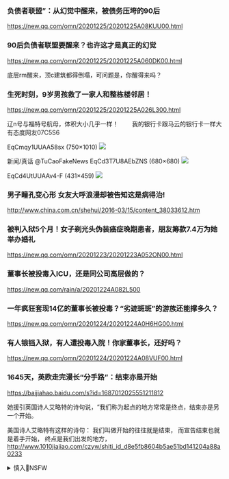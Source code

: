### 负债者联盟”：从幻觉中醒来，被债务压垮的90后
https://new.qq.com/omn/20201225/20201225A08KUU00.html

### 90后负债者联盟要醒来？也许这才是真正的幻觉
https://new.qq.com/omn/20201225/20201225A060DK00.html

底层rm醒来，顶c建筑都得倒塌，可问题是，你醒得来吗？

### 生死时刻，9岁男孩救了一家人和整栋楼邻居！
https://new.qq.com/omn/20201225/20201225A026L300.html

辽n号与福特号航母，体积大小几乎一样！
　　我的银行卡跟马云的银行卡一样大　　有态度网友07C5S6

EqCmqy1UUAA58sx (750×1010)
<img src="https://pbs.twimg.com/media/EqCmqy1UUAA58sx?format=jpg&name=orig">

新闻/真话
@TuCaoFakeNews
EqCd3T7U8AEbZNS (680×680)
<img src="https://pbs.twimg.com/media/EqCd3T7U8AEbZNS?format=jpg&name=orig">

EqCd4UtUUAAv4-F (431×459)
<img src="https://pbs.twimg.com/media/EqCd4UtUUAAv4-F?format=jpg&name=orig">

### 男子瞳孔变心形 女友大呼浪漫却被告知这是病得治!
http://www.china.com.cn/shehui/2016-03/15/content_38033612.htm

### 被判入狱5个月！女子剃光头伪装癌症晚期患者，朋友筹款7.4万为她举办婚礼
https://new.qq.com/omn/20201223/20201223A052ON00.html

### 董事长被投毒入ICU，还是同公司高层做的？
https://new.qq.com/rain/a/20201224A082L500

### 一年疯狂套现14亿的董事长被投毒？“劣迹斑斑”的游族还能撑多久？
https://new.qq.com/omn/20201224/20201224A0H6HG00.html

### 有人锒铛入狱，有人遭投毒入院！你家董事长，还好吗？
https://new.qq.com/omn/20201224/20201224A08VUF00.html

### 1645天，英欧走完漫长“分手路”：结束亦是开始
https://baijiahao.baidu.com/s?id=1687012025551211812

她援引英国诗人艾略特的诗句说，“我们称为起点的地方常常是终点，结束亦是另一个开始。

美国诗人艾略特有这样的诗句：
我们叫做开始的往往就是结束，
而宣告结束也就是着手开始，
终点是我们出发的地方，
http://www.1010jiajiao.com/czyw/shiti_id_d8e5fb8604b5ae51bd141204a88a0233

<details><summary>慎入🔞NSFW</summary>

Not Safe For Work
<img src="https://upload.wikimedia.org/wikipedia/commons/thumb/d/d3/Biohazard_Symbol_Specification.png/210px-Biohazard_Symbol_Specification.png">

<details><summary><b>风险自理Use At Your Own Risk🈲</summary>

ide
@lidezhong2
很多要好的朋友 在酒桌上一开口 欧洲完了 美国完了 日本完了zg崛起了。
我只能做出 什么也不懂 还很崇拜的看着他们 哈哈 因为我知道 我一开口 友情就玩了。

lide
@lidezhong2
在小学课本里，miss是 遇见。
在初中课本里，miss是 想念。
在高中课本里，miss是 错过。
在大学课本里有一句话：I miss you. then I miss you but in the end I miss you.
>我遇见了你，之后我想念你，但最终我错过了你。

记得电视剧《乔家大院》里孙茂才对乔致庸说过一句大致意思是这样的话：
“在这个g家，商人就是赚钱，汇通天下，那是朝廷的事！你做了朝廷能做的事，你就离死不远了！

它贪婪的继父从未放弃过勒索他智障儿子的机会。

Epx-zYbXIAM1r8o (947×2048)
<img src="https://pbs.twimg.com/media/Epx-zYbXIAM1r8o?format=jpg&name=orig">

Epx-zs2WMAAbaeh (947×2048)
<img src="https://pbs.twimg.com/media/Epx-zs2WMAAbaeh?format=jpg&name=orig">

章工
@435Hz
EqBIdnBVEAAULUZ (490×3106)
<img src="https://pbs.twimg.com/media/EqBIdnBVEAAULUZ?format=jpg&name=orig">


### 厦门j会z周年回顾（三）：sh主义无sh
https://www.rfa.org/mandarin/ytbdzhuantixilie/xiamenan/xx-12242020155226.html

新gm审判》中，北j法y外，声援者：这是我们m族的良知，要在这里被s判…它这是用下位法强奸x法

郭于h认为，这个时d最大的荒诞之一就是--sh主义无sh。

一个一个的血肉，去面对钢铁机器，你如何去磨合呢？而且人是sh性的人、融合性的动物。如果变成一个一个孤立的个体，可不就是韭菜吗？任人宰割。

散沙sh，是历代大一统帝国征服者，为了防止m间出现和自己竞争的力量（制造的）。”

旅美历史学者刘仲j

他眼中的互害sh，没有共同体和底线共识，rm头脑里装着风行草偃的价值观，在恶性竞争中挥刀砍向彼此。

刘仲j则对zg现有的想象共同体和gmsh的前景彻底绝望，最终转向m族发明学，在zhm族的语境之外开辟一套新秩序。他曾经这样形容中国社会瓦zgs解的程度，“一轮红太阳，十亿蓝蚂蚁”，“发育gmsh，就是说：让割草机驾驶员负责在草坪上种树苗”。

“西班牙弗朗哥将军遵守天主教的规矩，韩国军阀遵守儒家的规矩，日本军阀遵守武士道的规矩。（这些）专zzq是有规矩的，可以要求它修改规矩、分享统治q。在这个前提下，gms会才有可能成功。但是g产d人，并不接受自己定下的规矩。完全没有规矩的人，你没有办法利用原先的秩序来修改秩序。这比五月花号在荒野之上——上面没有统治者，下面没有无产者的情况下——建立秩序，要困难得多。

</details>
</details>
